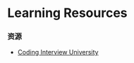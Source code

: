 # Learning Resources

### 资源

- [Coding Interview University](https://github.com/jwasham/coding-interview-university)
